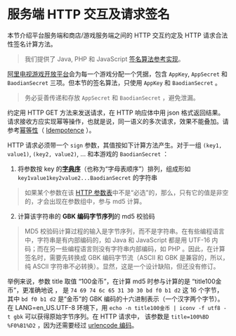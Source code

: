 # 服务端 HTTP 交互及请求签名

本节介绍平台服务端和商店/游戏服务端之间的 HTTP 交互约定及 HTTP 请求合法性签名计算方法。

> 我们提供了 Java, PHP 和 JavaScript [签名算法参考实现](https://github.com/kaiwangchen/alitvgamesdk-serverdemo)。

[阿里电视游戏开放平台](http://open.aliplay.com)会为每一个游戏分配一个凭据，包含 `AppKey`, `AppSecret` 和 `BaodianSecret` 三项。但本节的签名算法，只使用 `AppKey` 和 `BaodianSecret` 。

> 务必妥善传递和存放 `AppSecret` 和 `BaodianSecret` ，避免泄漏。

约定用 HTTP GET 方法来发送请求，在 HTTP 响应体中用 json 格式返回结果。请求接收方应实现幂等操作，也就是说，同一语义的多次请求，效果不能叠加。请参考[幂等性](http://zh.wikipedia.org/wiki/%E5%86%AA%E7%AD%89)（ [Idempotence](http://en.wikipedia.org/wiki/Idempotence) ）。

HTTP 请求必须带一个 `sign` 参数，其值按如下计算方法产生。对于一组 `(key1, value1)`, `(key2, value2)`, ... 和本游戏的 `BaodianSecret` ：

1. 将参数按 key 的[**字典序**](http://en.wikipedia.org/wiki/Alphabetical_order)（也称为“字母表顺序”）排列，组成形如 `key1value1key2value2...BaodianSecret` 的字符串
> 如果某个参数在该 [HTTP 参数表](../api/http.md)中不是“必选”的，那么，只有它的值是非空的，才会出现在参数组中，参与 md5 计算。
2. 计算该字符串的 **GBK 编码字节序列**的 md5 校验码
> MD5 校验码计算过程的输入是字节序列，而不是字符串。在有些编程语言中，字符串是有内部编码的，如 Java 和 JavaScript 都是用 UTF-16 内码；而在另一些编程语言则没有字符串内部编码，如 PHP 。因此，在计算签名时，需要先转换成 GBK 编码字节流（ASCII 和 GBK 是兼容的，所以，纯 ASCII 字符串不必转换）。显然，这是一个设计缺陷，但还没有修订。

举例来说，参数 title 取值 “100金币”，在计算 md5 时参与计算的是 “title100金币”，更准确地说 ， 是 `74 69 74 6c 65 31 30 30 bd f0 b1 d2` 这 16 个字节，其中 `bd f0 b1 d2` 是“金币”的 GBK 编码的十六进制表示（一个汉字两个字节）。在 LANG=en_US.UTF-8 环境下，用 `echo -n title100金币 | iconv -f utf8 -t gbk` 可以获得原始字节序列。在 HTTP 请求中， 该参数是 `title=100%BD %F0%B1%D2` ，因为还需要经过 [urlencode 编码](http://www.w3.org/TR/html401/interact/forms.html?spm=0.0.0.0.pX4uQ6#h-17.13.4.1)。



